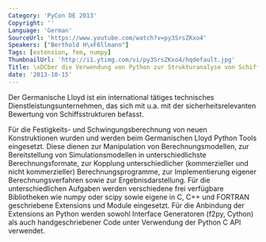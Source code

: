 ```yaml
---
Category: 'PyCon DE 2013'
Copyright: ''
Language: 'German'
SourceUrl: 'https://www.youtube.com/watch?v=py3SrsZKxo4'
Speakers: ["Berthold H\xF6llmann"]
Tags: [extension, fem, numpy]
ThumbnailUrl: 'http://i1.ytimg.com/vi/py3SrsZKxo4/hqdefault.jpg'
Title: \xDCber die Verwendung von Python zur Strukturanalyse von Schiffen\
date: '2013-10-15'
---
```

Der Germanische Lloyd ist ein international tätiges technisches Dienstleistungsunternehmen, das sich mit u.a. mit der sicherheitsrelevanten Bewertung von Schiffsstrukturen befasst.

Für die Festigkeits- und Schwingungsberechnung von neuen Konstruktionen wurden und werden beim Germanischen Lloyd Python Tools eingesetzt. Diese dienen zur Manipulation von Berechnungsmodellen, zur Bereitstellung von Simulationsmodellen in unterschiedlichste Berechnungsformate, zur Kopplung unterschiedlicher (kommerzieller und nicht kommerzieller) Berechnungsprogramme, zur Implementierung eigener Berechnungsverfahren sowie zur Ergebnisdarstellung. Für die unterschiedlichen Aufgaben werden verschiedene frei verfügbare Bibliotheken wie numpy oder scipy sowie eigene in C, C++ und FORTRAN geschriebene Extensions und Module eingesetzt. Für die Anbindung der Extensions an Python werden sowohl Interface Generatoren (f2py, Cython) als auch handgeschriebener Code unter Verwendung der Python C API verwendet.
